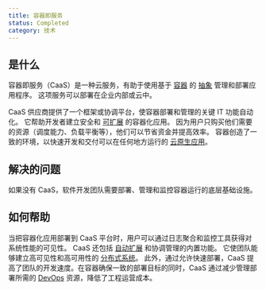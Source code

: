 ```yaml
---
title: 容器即服务
status: Completed
category: 技术
---
```


## 是什么

容器即服务（CaaS）是一种云服务，有助于使用基于 [容器](/zh-cn/container/) 的 [抽象](/abstraction/) 管理和部署应用程序。
这项服务可以部署在企业内部或云中。

CaaS 供应商提供了一个框架或协调平台，使容器部署和管理的关键 IT 功能自动化。
它帮助开发者建立安全和 [可扩展](/zh-cn/scalability/) 的容器化应用。
因为用户只购买他们需要的资源（调度能力、负载平衡等），他们可以节省资金并提高效率。
容器创造了一致的环境，以快速开发和交付可以在任何地方运行的 [云原生应用](/zh-cn/cloud_native_apps/)。

## 解决的问题

如果没有 CaaS，软件开发团队需要部署、管理和监控容器运行的底层基础设施。

## 如何帮助

当把容器化应用部署到 CaaS 平台时，用户可以通过日志聚合和监控工具获得对系统性能的可见性。
CaaS 还包括 [自动扩展](/auto_scaling/) 和协调管理的内置功能。
它使团队能够建立高可见性和高可用性的 [分布式系统](/zh-cn/distributed_systems/)。
此外，通过允许快速部署，CaaS 提高了团队的开发速度。在容器确保一致的部署目标的同时，CaaS 通过减少管理部署所需的 [DevOps](/zh-cn/devops/) 资源，降低了工程运营成本。
